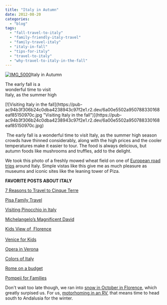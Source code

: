 ```yaml
---
title: "Italy in Autumn"
date: 2012-08-20
categories: 
  - "blog"
tags: 
  - "fall-travel-to-italy"
  - "family-friendly-italy-travel"
  - "family-travel-italy"
  - "italy-in-fall"
  - "tips-for-italy"
  - "travel-to-italy"
  - "why-travel-to-italy-in-the-fall"
---
```


[![IMG_5000](https://pub-ac94b3f306b24c0dba4238943c97f2e1.r2.dev/6a00e5502a950788330168eaf849ef970c.jpg "IMG_5000")](https://pub-ac94b3f306b24c0dba4238943c97f2e1.r2.dev/6a00e5502a950788330168eaf849ef970c.jpg)Italy in Autumn  
  
The early fall is a  
wonderful time to visit  
Italy, as the summer high

<!--more--> [![Visiting Italy in the fall](https://pub-ac94b3f306b24c0dba4238943c97f2e1.r2.dev/6a00e5502a950788330168eaf85150970c.jpg "Visiting Italy in the fall")](https://pub-ac94b3f306b24c0dba4238943c97f2e1.r2.dev/6a00e5502a950788330168eaf85150970c.jpg)

 The early fall is a wonderful time to visit Italy, as the summer high season crowds have thinned considerably, along with the high prices and the cooler temperatures make it easier to tour. The food is always delicious, but autumn foods like mushrooms and truffles, add to the delight.  
  
We took this photo of a freshly mowed wheat field on one of [European road trips](http://soultravelers3new.local/2011/06/road-trip-europe-plan-then-improvise.html "European road trip") around Italy. Simple vistas like this give me as much pleasure as museums and iconic sites like the leaning tower of Piza.  
  
**FAVORITE POSTS ABOUT ITALY**  
  
[7 Reasons to Travel to Cinque Terre](http://soultravelers3new.local/2009/07/7-best-reasons-to-travel-cinque-terre-italy.html "travel to Cinque terre")  
  
[Pisa Family Travel](http://soultravelers3new.local/2008/03/pisa-that-famou.html#more "Pisa family travel")  
  
[Visiting Pinocchio in Italy](http://soultravelers3new.local/2008/03/where-is-pinocc.html#more "visiting pinocchio in Italy")  
  
[Michelangelo’s Magnificent David](http://soultravelers3new.local/2008/02/david-davinci-m.html#more "Michelangelo’s magnificent David")  
  
[Kids View of  Florence](http://soultravelers3new.local/2008/03/kids-view-of-fl.html "Kid's view of Florence")[](http://soultravelers3new.local/2009/07/7-best-reasons-to-travel-cinque-terre-italy.html "travel to Cinque terre")  
[  
Venice for Kids](http://soultravelers3new.local/2007/05/kids-lit-itiner.html#more "Venice for kids")  
  
[Opera in Verona](http://soultravelers3new.local/2010/09/family-travel-italy-verona-opera-carmen-aida-domingo-zeffirelli-family-friendly-educational-travel.html "opera in Verona")  
  
[Colors of Italy](http://soultravelers3new.local/2009/08/colors-of-italy.html "colors of Italy")  
  
[Rome on a budget](http://soultravelers3new.local/2007/05/roma.html "Rome on low budget")  
  
[Pompeii for Families](http://soultravelers3new.local/2008/04/pompeiiburied-a.html "Rome for families")  
  
[](http://soultravelers3new.local/2008/03/pisa-that-famou.html#more "Pisa family travel")  
  
Don't wait too late though, we ran into [snow in October in Florence](http://soultravelers3new.local/2008/02/snow-in-florenc.html "snow in October in Florence"), which greatly surpised us. For us, [motorhoming in an RV](http://soultravelers3new.local/2012/06/motorhoming-travels-in-europe-.html "Motorhoming in RV in Europe"), that means time to head south to Andalusia for the winter.
